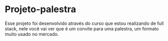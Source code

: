# Projeto-palestra
 Esse projeto foi desenvolvido através do curso que estou realizando de full stack, nele você vai ver que é um convite para uma palestra, um formato  muito usado no mercado.
